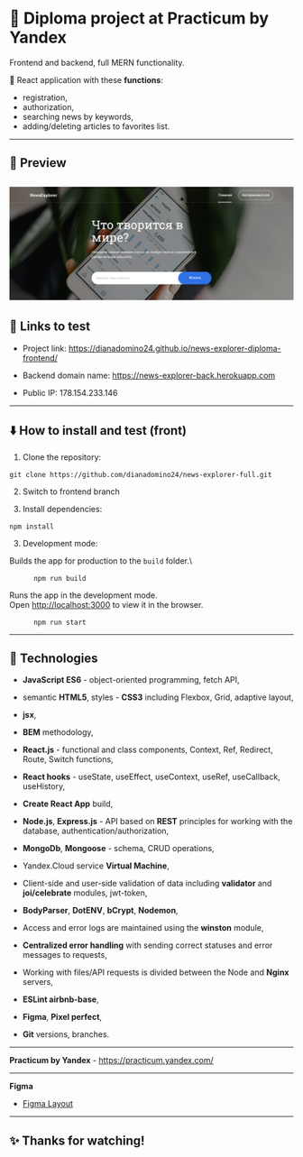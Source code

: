 # :large_blue_diamond: Diploma project at Practicum by Yandex

Frontend and backend, full MERN functionality.

:small_blue_diamond: React application with these **functions**:
* registration,
* authorization,
* searching news by keywords,
* adding/deleting articles to favorites list.
---
## :mag_right: Preview

![Preview](./Saved_News.png)
---
## :link: Links to test

- Project link: https://dianadomino24.github.io/news-explorer-diploma-frontend/

- Backend domain name: https://news-explorer-back.herokuapp.com

- Public IP: 178.154.233.146

---
## :arrow_down: How to install and test (front)

1. Clone the repository:

```
git clone https://github.com/dianadomino24/news-explorer-full.git
```

2. Switch to frontend branch

3. Install dependencies:

```
npm install
```

3. Development mode:
   
Builds the app for production to the `build` folder.\
```
      npm run build
```
Runs the app in the development mode.\
Open [http://localhost:3000](http://localhost:3000) to view it in the browser.
```
      npm run start
```
---

## :rocket: Technologies

* **JavaScript ES6** - object-oriented programming, fetch API,


* semantic **HTML5**, styles - **CSS3** including Flexbox, Grid, adaptive layout,
* **jsx**,
* **BEM** methodology,


* **React.js** - functional and class components, Context, Ref, Redirect, Route, Switch functions,
* **React hooks** - useState, useEffect, useContext, useRef, useCallback, useHistory,
* **Create React App** build,


* **Node.js**, **Express.js** - API based on **REST** principles for working with the database, authentication/authorization,
* **MongoDb**, **Mongoose** - schema, CRUD operations,
* Yandex.Cloud service **Virtual Machine**,


* Client-side and user-side validation of data including  **validator** and **joi/celebrate** modules, jwt-token,
* **BodyParser**, **DotENV**, **bCrypt**, **Nodemon**,
* Access and error logs are maintained using the **winston** module,
* **Centralized error handling** with sending correct statuses and error messages to requests,
* Working with files/API requests is divided between the Node and **Nginx** servers,


* **ESLint airbnb-base**,
* **Figma**, **Pixel perfect**,


* **Git** versions, branches.

---

**Practicum by Yandex** - https://practicum.yandex.com/

---
**Figma**

- [Figma Layout](<https://www.figma.com/file/Dhl21eRzzbFMBe0DU9SglF/Diploma-WEB-v2.0-(for-students)>)
---

## :sparkles: Thanks for watching! 

